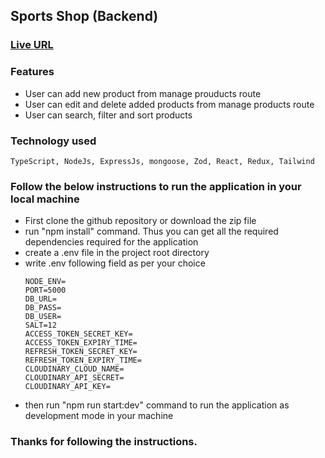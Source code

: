 ## Sports Shop (Backend)

### [Live URL](https://sports-shop-backend.vercel.app) 


### Features

- User can add new product from manage prouducts route
- User can edit and delete added products from manage products route
- User can search, filter and sort products


### Technology used

    TypeScript, NodeJs, ExpressJs, mongoose, Zod, React, Redux, Tailwind

### Follow the below instructions to run the application in your local machine

- First clone the github repository or download the zip file
- run "npm install" command. Thus you can get all the required dependencies required for the application
- create a .env file in the project root directory
- write .env following field as per your choice
    ```
    NODE_ENV=
    PORT=5000
    DB_URL=
    DB_PASS=
    DB_USER=
    SALT=12
    ACCESS_TOKEN_SECRET_KEY=
    ACCESS_TOKEN_EXPIRY_TIME=
    REFRESH_TOKEN_SECRET_KEY=
    REFRESH_TOKEN_EXPIRY_TIME=
    CLOUDINARY_CLOUD_NAME=
    CLOUDINARY_API_SECRET=
    CLOUDINARY_API_KEY=
    ```
- then run "npm run start:dev" command to run the application as development mode in your machine

### Thanks for following the instructions.
